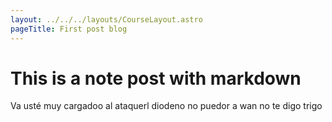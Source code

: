 ```yaml
---
layout: ../../../layouts/CourseLayout.astro
pageTitle: First post blog
---
```


# This is a note post with markdown

Va usté muy cargadoo al ataquerl diodeno no puedor a wan no te digo trigo
